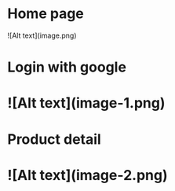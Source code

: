 <h1>Home page</h1>
![Alt text](image.png)

<h1>Login with google<h1>
![Alt text](image-1.png)

<h1>Product detail<h1>
![Alt text](image-2.png)
